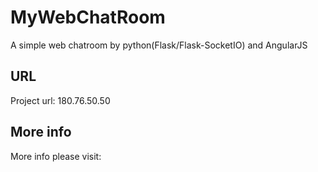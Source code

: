 # MyWebChatRoom
A simple web chatroom by python(Flask/Flask-SocketIO) and AngularJS

## URL
Project url: 180.76.50.50

## More info
More info please visit:

